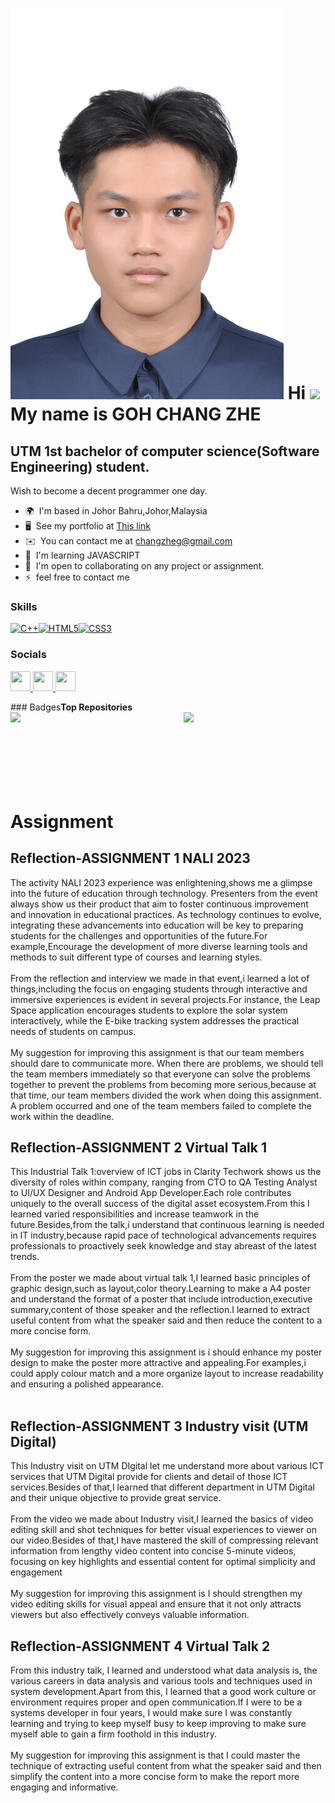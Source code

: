 <a href="#" class="image fit"><img src="Image/ic picture.jpg" alt="" /></a>
Hi ![](https://user-images.githubusercontent.com/18350557/176309783-0785949b-9127-417c-8b55-ab5a4333674e.gif)My name is GOH CHANG ZHE
=====================================================================================================================================

UTM 1st bachelor of computer science(Software Engineering) student.
-------------------------------------------------------------------

Wish to become a decent programmer one day.

*   🌍  I'm based in Johor Bahru,Johor,Malaysia
*   🖥️  See my portfolio at [This link](http://goh1217.github.io/)
*   ✉️  You can contact me at [changzheg@gmail.com](mailto:changzheg@gmail.com)
*   🧠  I'm learning JAVASCRIPT
*   🤝  I'm open to collaborating on any project or assignment.
*   ⚡  feel free to contact me
  ### Skills 
<p align="left">
<a href="https://docs.microsoft.com/en-us/cpp/?view=msvc-170" target="_blank" rel="noreferrer"><img src="https://raw.githubusercontent.com/danielcranney/readme-generator/main/public/icons/skills/cplusplus-colored.svg" width="36" height="36" alt="C++" /></a><a href="https://developer.mozilla.org/en-US/docs/Glossary/HTML5" target="_blank" rel="noreferrer"><img src="https://raw.githubusercontent.com/danielcranney/readme-generator/main/public/icons/skills/html5-colored.svg" width="36" height="36" alt="HTML5" /></a><a href="https://www.w3.org/TR/CSS/#css" target="_blank" rel="noreferrer"><img src="https://raw.githubusercontent.com/danielcranney/readme-generator/main/public/icons/skills/css3-colored.svg" width="36" height="36" alt="CSS3" /></a> </p>
                    
### Socials
                  
<p align="left">
                      <a href="https://discord.com/users/czczczczcz#8777" target="_blank" rel="noreferrer">
                    <picture>
                    <source media="(prefers-color-scheme: dark)" srcset="undefined" />
                    <source media="(prefers-color-scheme: light)" srcset="https://raw.githubusercontent.com/danielcranney/readme-generator/main/public/icons/socials/discord.svg" />
                    <img src="https://raw.githubusercontent.com/danielcranney/readme-generator/main/public/icons/socials/discord.svg" width="32" height="32" />
                    </picture>
                    </a>
                      <a href="https://www.github.com/goh1217" target="_blank" rel="noreferrer">
                    <picture>
                    <source media="(prefers-color-scheme: dark)" srcset="https://raw.githubusercontent.com/danielcranney/readme-generator/main/public/icons/socials/github-dark.svg" />
                    <source media="(prefers-color-scheme: light)" srcset="https://raw.githubusercontent.com/danielcranney/readme-generator/main/public/icons/socials/github.svg" />
                    <img src="https://raw.githubusercontent.com/danielcranney/readme-generator/main/public/icons/socials/github.svg" width="32" height="32" />
                    </picture>
                    </a>
                      <a href="http://www.instagram.com/changzhe1217" target="_blank" rel="noreferrer">
                    <picture>
                    <source media="(prefers-color-scheme: dark)" srcset="undefined" />
                    <source media="(prefers-color-scheme: light)" srcset="https://raw.githubusercontent.com/danielcranney/readme-generator/main/public/icons/socials/instagram.svg" />
                    <img src="https://raw.githubusercontent.com/danielcranney/readme-generator/main/public/icons/socials/instagram.svg" width="32" height="32" />
                    </picture>
                    </a></p>### Badges<b>Top Repositories</b><div width="100%" align="center"><a href="https://github.com/goh1217/Assignment" align="left"><img align="left" width="45%" src="https://github-readme-stats.vercel.app/api/pin/?username=goh1217&repo=Assignment&title_color=0891b2&text_color=ffffff&icon_color=3382ed&bg_color=000000&hide_border=true&locale=en" /></a><a href="https://github.com/goh1217/goh1217.github.io" align="right"><img align="right" width="45%" src="https://github-readme-stats.vercel.app/api/pin/?username=goh1217&repo=goh1217.github.io&title_color=0891b2&text_color=ffffff&icon_color=3382ed&bg_color=000000&hide_border=true&locale=en" /></a></div><br /><br /><br /><br /><br /><br /><br />


# Assignment
## Reflection-ASSIGNMENT 1 NALI 2023<br>
  The activity NALI 2023 experience was enlightening,shows me a glimpse into the future of education through technology. Presenters from the event always show us their product that aim to foster continuous improvement and innovation in educational practices. As technology continues to evolve, integrating these advancements into education will be key to preparing students for the challenges and opportunities of the future.For example,Encourage the development of more diverse learning tools and methods to suit different type of courses and learning styles.<br><br>
  From the reflection and interview we made in that event,i learned a lot of things,including the focus on engaging students through interactive and immersive experiences is evident in several projects.For instance, the Leap Space application encourages students to explore the solar system interactively, while the E-bike tracking system addresses the practical needs of students on campus.<br><br>
  My suggestion for improving this assignment is that our team members should dare to communicate more. When there are problems, we should tell the team members immediately so that everyone can solve the problems together to prevent the problems from becoming more serious,because at that time, our team members divided the work when doing this assignment. A problem occurred and one of the team members failed to complete the work within the deadline.
## Reflection-ASSIGNMENT 2 Virtual Talk 1<br>
  This Industrial Talk 1:overview of ICT jobs in Clarity Techwork shows us the diversity of roles within company, ranging from CTO to QA Testing Analyst to UI/UX Designer and Android App Developer.Each role contributes uniquely to the overall success of the digital asset ecosystem.From this I learned varied responsibilities and increase teamwork in the future.Besides,from the talk,i understand that continuous learning  is needed in IT industry,because rapid pace of technological advancements requires professionals to proactively seek knowledge and stay abreast of the latest trends.<br><br>
  From the poster we made about virtual talk 1,I learned basic principles of graphic design,such as layout,color theory.Learning to make a A4 poster and understand the format of a poster that include introduction,executive summary,content of those speaker and the reflection.I learned to extract useful content from what the speaker said and then reduce the content to a more concise form.<br><br>
  My suggestion for improving this assignment is i should enhance my poster design to make the poster more attractive and appealing.For examples,i could apply colour match and a more organize layout to increase readability and ensuring a polished appearance.<br><br>
## Reflection-ASSIGNMENT 3 Industry visit (UTM Digital)<br>
  This Industry visit on UTM DIgital let me understand more about various ICT services that UTM Digital provide for clients and detail of those ICT services.Besides of that,I learned that different department in UTM Digital and their unique objective to provide great service.<br><br>
  From the video we made about Industry visit,I learned the basics of video editing skill and shot techniques for better visual experiences to viewer on our video.Besides of that,I have mastered the skill of compressing relevant information from lengthy video content into concise 5-minute videos, focusing on key highlights and essential content for optimal simplicity and engagement<br><br>
  My suggestion for improving this assignment is I should strengthen my video editing skills for visual appeal and ensure that it not only attracts viewers but also effectively conveys valuable information.
## Reflection-ASSIGNMENT 4 Virtual Talk 2<br>
  From this industry talk, I learned and understood what data analysis is, the various careers in data analysis and various tools and techniques used in system development.Apart from this, I learned that a good work culture or environment requires proper and open communication.If I were to be a systems developer in four years, I would make sure I was constantly learning and trying to keep myself busy to keep improving to make sure myself able to gain a firm foothold in this industry.<br><br>
  My suggestion for improving this assignment is that I could master the technique of extracting useful content from what the speaker said and then simplify the content into a more concise form to make the report more engaging and informative.
